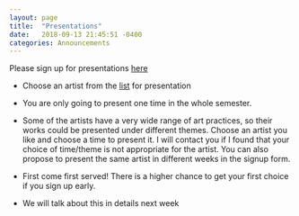 ```yaml
---
layout: page
title:  "Presentations"
date:   2018-09-13 21:45:51 -0400
categories: Announcements
---
```


Please sign up for presentations [here](https://docs.google.com/spreadsheets/d/1ZXP5Y2u4MbgwM_KZMIRswBQNS5wGiDx4AGXsN6ALnMY/edit?usp=sharing)

* Choose an artist from the [list](http://introfall2018.dlarts.xyz/resources/) for presentation

* You are only going to present one time in the whole semester.

* Some of the artists have a very wide range of art practices, so their works could be presented under different themes. Choose an artist you like and choose a time to present it. I will contact you if I found that your choice of time/theme is not appropriate for the artist. You can also propose to present the same artist in different weeks in the signup form.

* First come first served! There is a higher chance to get your first choice if you sign up early.

* We will talk about this in details next week
